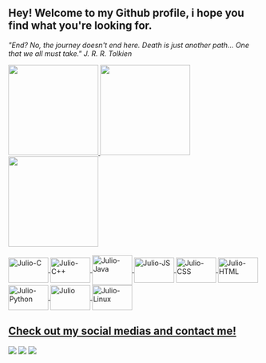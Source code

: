 ## Hey! Welcome to my Github profile, i hope you find what you're looking for.
*"End? No, the journey doesn't end here. Death is just another path... One that we all must take." 
 J. R. R. Tolkien*

<div align="left">
  <a href="https://github.com/JulioSchendroski">
  <img height="180em" src="https://github-readme-stats.vercel.app/api?username=JulioSchendroski&show_icons=true&theme=dark"/>
  <img height="180em" src="https://github-readme-stats.vercel.app/api/top-langs/?username=JulioSchendroski&hide=jupyter%20notebook&theme=dark"/>
  <img height="180em" src="https://spotify-github-profile.vercel.app/api/view?uid=12144790467&cover_image=true&theme=default"/>
</div>
<div align="left" style="display: inline_block"><br>
  <img align="center" alt="Julio-C" height="50" width="80" src="https://cdn.jsdelivr.net/gh/devicons/devicon/icons/c/c-plain.svg">
  <img align="center" alt="Julio-C++" height="50" width="80" src="https://cdn.jsdelivr.net/gh/devicons/devicon/icons/cplusplus/cplusplus-plain.svg">
  <img align="center" alt="Julio-Java" height="60" width="80" src="https://cdn.jsdelivr.net/gh/devicons/devicon/icons/java/java-plain.svg">
  <img align="center" alt="Julio-JS" height="50" width="80" src="https://cdn.jsdelivr.net/gh/devicons/devicon/icons/javascript/javascript-plain.svg">
  <img align="center" alt="Julio-CSS" height="50" width="80" src="https://cdn.jsdelivr.net/gh/devicons/devicon/icons/css3/css3-plain.svg">
  <img align="center" alt="Julio-HTML" height="50" width="80" src="https://cdn.jsdelivr.net/gh/devicons/devicon/icons/html5/html5-plain.svg">
  <img align="center" alt="Julio-Python" height="50" width="80" src="https://cdn.jsdelivr.net/gh/devicons/devicon/icons/python/python-plain.svg">
  <img align="center" alt="Julio" height="50" width="80" src="https://cdn.jsdelivr.net/gh/devicons/devicon/icons/mysql/mysql-original.svg">
 <img align="center" alt="Julio-Linux" height="50" width="80" src="https://cdn.jsdelivr.net/gh/devicons/devicon/icons/linux/linux-plain.svg">
</div>

##
  
  ## Check out my social medias and contact me!
  
<div> 
  <a href="https://www.linkedin.com/in/julioschendroski/" target="_blank"><img src="https://img.shields.io/badge/-LinkedIn-%230077B5?style=for-the-badge&logo=linkedin&logoColor=white" target="_blank"></a>
   <a href="https://www.instagram.com/xulioz/" target="_blank"><img src="https://img.shields.io/badge/-Instagram-%23E4405F?style=for-the-badge&logo=instagram&logoColor=white" target="_blank"></a> 
  <a href="https://twitter.com/scheenz_" target="_blank"><img src="https://img.shields.io/badge/Twitter-1DA1F2?style=for-the-badge&logo=twitter&logoColor=white" targer="_blank"></a>
</div>
